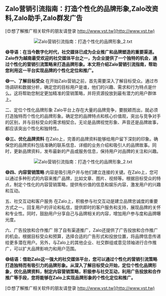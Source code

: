 ## **Zalo营销引流指南：打造个性化的品牌形象,Zalo改资料,Zalo助手,Zalo群发广告**

[😍想了解推广相关软件的朋友请登录 http://www.vst.tw](http://www.vst.tw)

 <center><img src="https://vst.tw/MP4/tuiguang/png/1.png" alt="Zalo营销引流指南：打造个性化的品牌形象_2.txt"></center>

**😄导语：在当今数字化时代，社交媒体已成为企业推广和品牌塑造的重要渠道。Zalo作为越南最受欢迎的社交媒体平台之一，为企业提供了一个独特的机会，通过个性化的营销引流策略来打造品牌形象。本文将介绍Zalo营销引流指南，帮助您利用这一平台实现品牌的个性化定位和推广。**

**😄一、了解目标受众**
在开始Zalo营销之前，首先需要深入了解目标受众。通过市场调研和数据分析，确定您的目标用户是谁，他们的兴趣、需求和行为特点是什么。这将帮助您制定更加精准的营销策略，并将资源投放到最有潜力的用户群体上。

二、定位个性化品牌形象
Zalo平台上存在大量的品牌竞争，要脱颖而出，就必须打造独特而个性化的品牌形象。确定您的品牌特点和核心价值观，突出与竞争对手的区别，并与目标受众的需求相契合。无论是品牌视觉形象、声音还是品牌故事，都应该突出个性化和独特性。

**😄三、优化品牌资料**
在Zalo上，完善的品牌资料能够给用户留下深刻的印象。确保您的品牌资料包括准确的联系信息、详细的业务介绍和吸引人的品牌故事。同时，更新品牌资料，发布最新的产品或服务信息，保持用户对品牌的关注和兴趣。

 <center><img src="https://vst.tw/MP4/tuiguang/png/0.png" alt="Zalo营销引流指南：打造个性化的品牌形象_2.txt"></center>

**😄四、内容营销策略**
内容是吸引用户并与他们建立连接的关键。在Zalo上，您可以通过多种形式的内容来推广品牌，比如文章、图片、视频等。根据目标受众的特点，制定个性化的内容营销策略，提供有价值的信息和娱乐内容，激发用户的兴趣和互动。

五、社交互动和客户服务
在Zalo上，积极参与社交互动是建立品牌忠诚度的重要方式之一。回复用户的评论和私信，提供即时的客户服务和支持，展现品牌的关怀和专业性。同时，鼓励用户分享自己与品牌相关的内容，增加用户参与度和品牌曝光度。

六、广告投放和合作推广
除了自有渠道推广，Zalo还提供了广告投放和合作推广的机会。根据目标受众和预算，选择合适的广告形式和投放位置，将品牌信息传递给更多潜在用户。另外，与Zalo上的其他企业、社交群组或意见领袖进行合作推广，可以扩大品牌影响力和用户范围。

**😄结语：借助Zalo这一强大的社交媒体平台，您可以通过个性化的营销引流策略打造独特而有吸引力的品牌形象。从深入了解目标受众开始，定位个性化品牌形象，优化品牌资料，制定内容营销策略，积极参与社交互动，利用广告投放和合作推广等手段，您将能够在Zalo上实现品牌形象的个性化定位和推广。**

[😍想了解推广相关软件的朋友请登录 http://www.vst.tw](http://www.vst.tw)




